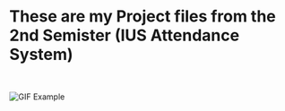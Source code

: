 <h1>These are my Project files from the 2nd Semister (IUS Attendance System)</h1>
<br>

![GIF Example](https://i.imgur.com/FQCsUmS.gif)
